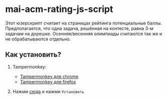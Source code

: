 # mai-acm-rating-js-script

Этот юзерскрипт считает на страницах рейтинга потенциальные баллы. Предполагается, что одна задача, решённая на контесте, равна 3-м задачам на дорешке. Осенняя/весенняя олимпиады считаются так же и не обрабатываются отдельно.

## Как установить?

1. Tampermonkey:
    - [Tampermonkey для chrome](https://chrome.google.com/webstore/detail/tampermonkey/dhdgffkkebhmkfjojejmpbldmpobfkfo?hl=ru)
    - [Tampermonkey для firefox](https://addons.mozilla.org/ru/firefox/addon/tampermonkey/)

2. Нажми [сюда](https://raw.githubusercontent.com/vboyarkin/mai-acm-rating-js-script/main/userscript.js) и нажми `Установить`
